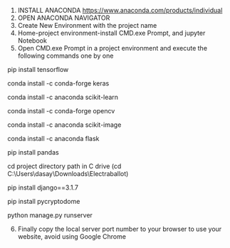 1. INSTALL ANACONDA
   https://www.anaconda.com/products/individual
2. OPEN ANACONDA NAVIGATOR
3. Create New Environment with the project name
4. Home-project environment-install CMD.exe Prompt, and jupyter Notebook
5. Open CMD.exe Prompt in a project environment
   and execute the following commands one by one

pip install tensorflow

conda install -c conda-forge keras

conda install -c anaconda scikit-learn

conda install -c conda-forge opencv

conda install -c anaconda scikit-image

conda install -c anaconda flask

pip install pandas

cd project directory path in C drive
(cd C:\Users\dasay\Downloads\Electraballot)

pip install django==3.1.7

pip install pycryptodome

python manage.py runserver

6. Finally copy the local server port number to your browser to use your website, avoid using Google Chrome
